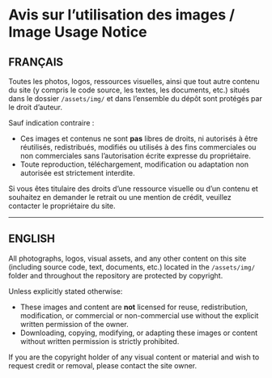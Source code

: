 # Avis sur l’utilisation des images / Image Usage Notice

## FRANÇAIS

Toutes les photos, logos, ressources visuelles, ainsi que tout autre contenu du site (y compris le code source, les textes, les documents, etc.) situés dans le dossier `/assets/img/` et dans l’ensemble du dépôt sont protégés par le droit d’auteur.

Sauf indication contraire :

- Ces images et contenus ne sont **pas** libres de droits, ni autorisés à être réutilisés, redistribués, modifiés ou utilisés à des fins commerciales ou non commerciales sans l’autorisation écrite expresse du propriétaire.
- Toute reproduction, téléchargement, modification ou adaptation non autorisée est strictement interdite.

Si vous êtes titulaire des droits d’une ressource visuelle ou d’un contenu et souhaitez en demander le retrait ou une mention de crédit, veuillez contacter le propriétaire du site.

---

## ENGLISH

All photographs, logos, visual assets, and any other content on this site (including source code, text, documents, etc.) located in the `/assets/img/` folder and throughout the repository are protected by copyright.

Unless explicitly stated otherwise:

- These images and content are **not** licensed for reuse, redistribution, modification, or commercial or non-commercial use without the explicit written permission of the owner.
- Downloading, copying, modifying, or adapting these images or content without written permission is strictly prohibited.

If you are the copyright holder of any visual content or material and wish to request credit or removal, please contact the site owner.
